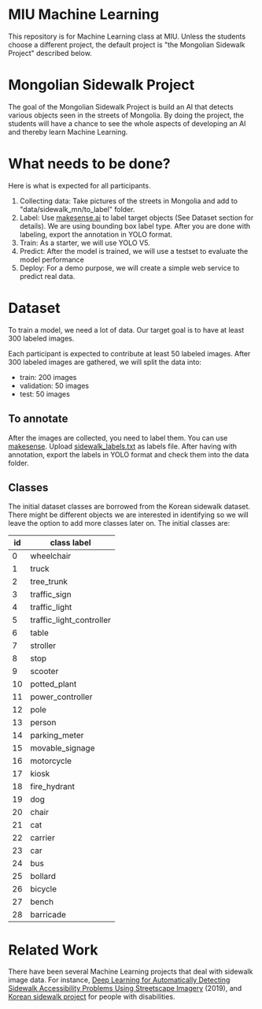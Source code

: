 # MIU Machine Learning
This repository is for Machine Learning class at MIU.
Unless the students choose a different project, the default project is
"the Mongolian Sidewalk Project" described below.


# Mongolian Sidewalk Project
The goal of the Mongolian Sidewalk Project is build an AI
that detects various objects seen in the streets of Mongolia.
By doing the project, the students will have a chance to see the whole aspects of 
developing an AI and thereby learn Machine Learning.

# What needs to be done?
Here is what is expected for all participants.
1. Collecting data: Take pictures of the streets in Mongolia and add to
 "data/sidewalk_mn/to_label" folder.
2. Label: Use [makesense.ai](https://www.makesense.ai/) to label target objects
 (See Dataset section for details). We are using bounding box label type.
 After you are done with labeling, export the annotation in YOLO format.
3. Train: As a starter, we will use YOLO V5.
4. Predict: After the model is trained, we will use a testset to evaluate the model performance
5. Deploy: For a demo purpose, we will create a simple web service to predict real data.

# Dataset
To train a model, we need a lot of data. Our target goal is 
to have at least 300 labeled images.

Each participant is expected to contribute at least 50 labeled images.
After 300 labeled images are gathered, we will split the data into:
- train: 200 images
- validation: 50 images
- test: 50 images

## To annotate
After the images are collected, you need to label them.
You can use [makesense](https://www.makesense.ai/).
Upload [sidewalk_labels.txt](./data/sidewalk_mn/to_label/sidewalk_labels.txt) as labels file.
After having with annotation, export the labels in YOLO format
and check them into the data folder.

## Classes

The initial dataset classes are borrowed from the Korean sidewalk dataset.
There might be different objects we are interested in identifying so we will
leave the option to add more classes later on.
The initial classes are:

| id | class label |
| --- | --- |
| 0 | wheelchair |
1 | truck |
2 | tree_trunk |
3 | traffic_sign |
4 | traffic_light |
5 | traffic_light_controller |
6 | table |
7 | stroller |
8 | stop |
9 | scooter |
10 | potted_plant |
11 | power_controller |
12 | pole |
13 | person |
14 | parking_meter |
15 | movable_signage |
16 | motorcycle |
17 | kiosk |
18 | fire_hydrant |
19 | dog |
20 | chair |
21 | cat |
22 | carrier |
23 | car |
24 | bus |
25 | bollard |
26 | bicycle |
27 | bench |
28 | barricade |

# Related Work

There have been several Machine Learning projects that deal with
sidewalk image data. For instance, [Deep Learning for Automatically Detecting Sidewalk
Accessibility Problems Using Streetscape Imagery](https://kurti.sh/pubs/sidewalk_cv_assets_final_fixed_accessible.pdf) (2019),
and [Korean sidewalk project](https://aihub.or.kr/aidata/136) for
people with disabilities.

